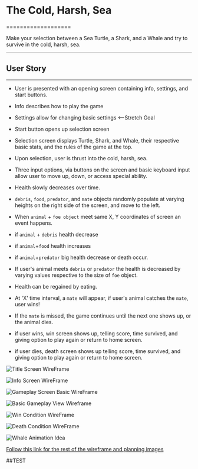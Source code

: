 # The Cold, Harsh, Sea
===================


Make your selection between a Sea Turtle, a Shark, and a Whale and try to survive in the cold, harsh, sea.

----------


## User Story
-------------

- User is presented with an opening screen containing info, settings, and start buttons. 

- Info describes how to play the game

- Settings allow for changing basic settings <--Stretch Goal

- Start button opens up selection screen

- Selection screen displays Turtle, Shark, and Whale, their respective basic stats, and the rules of the game at the top.

- Upon selection, user is thrust into the cold, harsh, sea.

- Three input options, via buttons on the screen and basic keyboard input allow user to move up, down, or access special ability.

- Health slowly decreases over time.

- `debris`, `food`, `predator`, and `mate` objects randomly populate at varying heights on the right side of the screen, and move to the left. 

- When `animal` + `foe object` meet same X, Y coordinates of screen an event happens.

- if `animal` + `debris` health decrease

- if `animal`+`food` health increases 

- if `animal`+`predator` big health decrease or death occur.

- If user's animal meets `debris` or `predator` the health is decreased by varying values respective to the size of `foe` object.

- Health can be regained by eating.

- At 'X' time interval, a `mate` will appear, if user's animal catches the `mate`, user wins! 

- If the `mate` is missed, the game continues until the next one shows up, or the animal dies.

- if user wins, win screen shows up, telling score, time survived, and giving option to play again or return to home screen.

- if user dies, death screen shows up telling score, time survived, and giving option to play again or return to home screen.

![Title Screen WireFrame](https://github.com/timmshinbone/cold_harsh_sea/blob/master/chs_images/wf_chs_images/cold_harsh_sea_wireframes/CHS_TitleScreen_Layout.jpg "Title Screen WireFrame")

![Info Screen WireFrame](https://github.com/timmshinbone/cold_harsh_sea/blob/master/chs_images/wf_chs_images/cold_harsh_sea_wireframes/CHS_InfoScreen_Layout.jpg "Info Screen WireFrame")

![Gameplay Screen Basic WireFrame](https://github.com/timmshinbone/cold_harsh_sea/blob/master/chs_images/wf_chs_images/cold_harsh_sea_wireframes/CHS_GamePlay_Layout.jpg "Gameplay Screen Basic WireFrame")

![Basic Gameplay View Wireframe](https://github.com/timmshinbone/cold_harsh_sea/blob/master/chs_images/wf_chs_images/cold_harsh_sea_wireframes/CHS_basic_gameplay_view.jpg "Basic Gameplay view")

![Win Condition WireFrame](https://github.com/timmshinbone/cold_harsh_sea/blob/master/chs_images/wf_chs_images/cold_harsh_sea_wireframes/CHS_Win_Condition.jpg "Win Condition WireFrame")

![Death Condition WireFrame](https://github.com/timmshinbone/cold_harsh_sea/blob/master/chs_images/wf_chs_images/cold_harsh_sea_wireframes/CHS_Death_Condition.jpg "Death Condition WireFrame")

![Whale Animation Idea](https://github.com/timmshinbone/cold_harsh_sea/blob/master/chs_images/wf_chs_images/cold_harsh_sea_wireframes/CHS_whale_potential_Animation.jpg "Whale potential animation")


[Follow this link for the rest of the wireframe and planning images](https://github.com/timmshinbone/cold_harsh_sea/tree/master/chs_images/wf_chs_images/cold_harsh_sea_wireframes "wireframe and planning images")



##TEST










